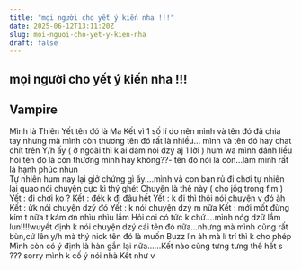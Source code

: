 ```yaml
---
title: "mọi người cho yết ý kiến nha !!!"
date: 2025-06-12T13:11:20Z
slug: moi-nguoi-cho-yet-y-kien-nha
draft: false
---
```


## mọi người cho yết ý kiến nha !!!

## Vampire

Mình là Thiên Yết tên đó là Ma Kết vì 1 số lí do nên mình và tên đó đã chia tay nhưng mà mình còn thương tên đó rất là nhiều...
mình và tên đó hay chat chít trên Y/h ấy ( ở ngoài thì k ai dám nói dzý aj 1 lời ) hum wa mình đánh liều hỏi tên đó là còn thương mình hay không??- tên đó nói là còn...làm mình rất là hạnh phúc nhun  
Tự nhiên hum nay lại giở chứng gì ấy....mình và con bạn rủ đi chơi tự nhiên lại quạo nói chuyện cực kì thý ghét
   Chuyện là thế này  ( cho jốg trong fim )
Yết : đi chơi ko ?
Kết : đék k đi đâu hết
Yết : k đi thì thôi nói chuyện v đó àh
Kết : ừk nói chuyện dzý đó
Yết : k nói chuyện dzý m nữa
Kết : mới mốt đừng kím t nữa t kám ơn nhìu nhìu lắm
   Hỏi coi có tức k chứ....mình nóg dzữ lắm lun!!!!wuyết định k nói chuyện dzý cái tên đó nữa...nhưng mà mình cũng rất bùn,cứ lên y/h mà thý nick tên đó là muốn Buzz lìn àh mà lí trí thì k cho phép
  Mình còn có ý định là hàn gắn lại nữa......Kết nào cũng tưng tưng thế hết s ???  sorry mình k cố ý nói nhà Kết như v